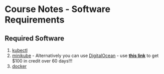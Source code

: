 # Course Notes - Software Requirements

## Required Software

1. [kubectl](https://kubernetes.io/docs/tasks/tools/install-kubectl/)
2. [minikube](https://kubernetes.io/docs/tasks/tools/install-minikube/) - Alternatively you can use [DigitalOcean](https://www.digitalocean.com) - use **[this link](https://m.do.co/c/b43b2e819210)** to get $100  in credit over 60 days!!!
3. [docker](https://docs.docker.com/install/)